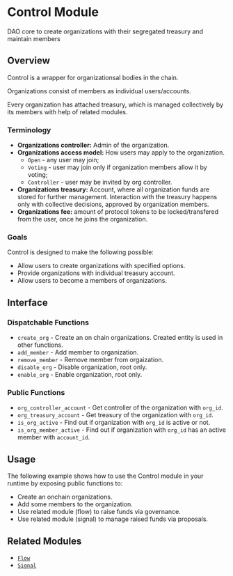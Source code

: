 # Control Module

DAO core to create organizations with their segregated treasury and maintain members

## Overview

Control is a wrapper for organizationsal bodies in the chain.

Organizations consist of members as individual users/accounts.

Every organization has attached treasury, which is managed collectively by its members with help of related modules.


### Terminology

* **Organizations controller:** Admin of the organization.
* **Organizations access model:** How users may apply to the organization.
	* `Open` - any user may join;
	* `Voting` - user may join only if organization members allow it by voting;
	* `Controller` - user may be invited by org controller.
* **Organizations treasury:** Account, where all organization funds are stored for further management.
Interaction with the treasury happens only with collective decisions, approved by organization members.
* **Organizations fee:** amount of protocol tokens to be locked/transfered from the user, once he joins the organization.

### Goals

Control is designed to make the following possible:

* Allow users to create organizations with specified options.
* Provide organizations with individual treasury account.
* Allow users to become a members of organizations.

## Interface

### Dispatchable Functions

* `create_org` - Create an on chain organizations. Created entity is used in other functions.
* `add_member` - Add member to organization.
* `remove_member` - Remove member from orgaization.
* `disable_org` - Disable organization, root only.
* `enable_org` - Enable organization, root only.

### Public Functions

* `org_controller_account` - Get controller of the organization with `org_id`.
* `org_treasury_account` - Get treasury of the organization with `org_id`.
* `is_org_active` - Find out if organization with `org_id` is active or not.
* `is_org_member_active` - Find out if organization with `org_id` has an active member with `account_id`.

## Usage

The following example shows how to use the Control module in your runtime by exposing public functions to:

* Create an onchain organizations.
* Add some members to the organization.
* Use related module (flow) to raise funds via governance.
* Use related module (signal) to manage raised funds via proposals.


## Related Modules

* [`Flow`](../flow)
* [`Signal`](../signal)
